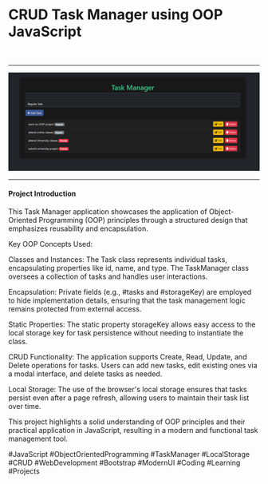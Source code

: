 <h1>CRUD Task Manager using OOP JavaScript </h1>
<br>
<hr>
<img src="./task manager oop.png" alt="">
<br>
<hr>
<p><h4>Project Introduction</h4>
This Task Manager application showcases the application of Object-Oriented Programming (OOP) principles through a structured design that emphasizes reusability and encapsulation.
<br>

Key OOP Concepts Used:

Classes and Instances: The Task class represents individual tasks, encapsulating properties like id, name, and type. The TaskManager class oversees a collection of tasks and handles user interactions.
<br>

Encapsulation: Private fields (e.g., #tasks and #storageKey) are employed to hide implementation details, ensuring that the task management logic remains protected from external access.
<br>

Static Properties: The static property storageKey allows easy access to the local storage key for task persistence without needing to instantiate the class.
<br>

CRUD Functionality: The application supports Create, Read, Update, and Delete operations for tasks. Users can add new tasks, edit existing ones via a modal interface, and delete tasks as needed.
<br>

Local Storage: The use of the browser's local storage ensures that tasks persist even after a page refresh, allowing users to maintain their task list over time.
<br>

This project highlights a solid understanding of OOP principles and their practical application in JavaScript, resulting in a modern and functional task management tool.
<br>


#JavaScript #ObjectOrientedProgramming #TaskManager #LocalStorage #CRUD #WebDevelopment #Bootstrap #ModernUI #Coding #Learning #Projects</p>